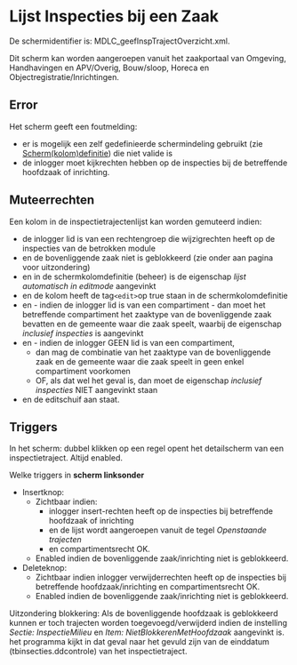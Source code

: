 # Lijst Inspecties bij een Zaak

De schermidentifier is: MDLC_geefInspTrajectOverzicht.xml.

Dit scherm kan worden aangeroepen vanuit het zaakportaal van Omgeving, Handhavingen en APV/Overig, Bouw/sloop, Horeca en Objectregistratie/Inrichtingen.

## Error

Het scherm geeft een foutmelding:

- er is mogelijk een zelf gedefinieerde schermindeling gebruikt (zie [Scherm(kolom)definitie](/instellen_inrichten/schermdefinitie/README.md)) die niet valide is
- de inlogger moet kijkrechten hebben op de inspecties bij de betreffende hoofdzaak of inrichting.

## Muteerrechten

Een kolom in de inspectietrajectenlijst kan worden gemuteerd indien:

- de inlogger lid is van een rechtengroep die wijzigrechten heeft op de inspecties van de betrokken module
- en de bovenliggende zaak niet is geblokkeerd (zie onder aan pagina voor uitzondering)
- en in de schermkolomdefinitie (beheer) is de eigenschap _lijst automatisch in editmode_ aangevinkt
- en de kolom heeft de tag`<edit>`op true staan in de schermkolomdefinitie
- en - indien de inlogger lid is van een compartiment - dan moet het betreffende compartiment het zaaktype van de bovenliggende zaak bevatten en de gemeente waar die zaak speelt, waarbij de eigenschap _inclusief inspecties_ is aangevinkt
- en - indien de inlogger GEEN lid is van een compartiment,
  - dan mag de combinatie van het zaaktype van de bovenliggende zaak en de gemeente waar die zaak speelt in geen enkel compartiment voorkomen
  - OF, als dat wel het geval is, dan moet de eigenschap _inclusief inspecties_ NIET aangevinkt staan
- en de editschuif aan staat.

## Triggers

In het scherm: dubbel klikken op een regel opent het detailscherm van een inspectietraject. Altijd enabled.

Welke triggers in **scherm linksonder**

- Insertknop:
  - Zichtbaar indien:
    - inlogger insert-rechten heeft op de inspecties bij betreffende hoofdzaak of inrichting
    - en de lijst wordt aangeroepen vanuit de tegel _Openstaande trajecten_
    - en compartimentsrecht OK.
  - Enabled indien de bovenliggende zaak/inrichting niet is geblokkeerd.
- Deleteknop:
  - Zichtbaar indien inlogger verwijderrechten heeft op de inspecties bij betreffende hoofdzaak/inrichting en compartimentsrecht OK.
  - Enabled indien de bovenliggende zaak/inrichting niet is geblokkeerd.

Uitzondering blokkering:
Als de bovenliggende hoofdzaak is geblokkeerd kunnen er toch trajecten worden toegevoegd/verwijderd indien de instelling _Sectie: InspectieMilieu_ en _Item: NietBlokkerenMetHoofdzaak_ aangevinkt is. het programma kijkt in dat geval naar het gevuld zijn van de einddatum (tbinsecties.ddcontrole) van het inspectietraject.
